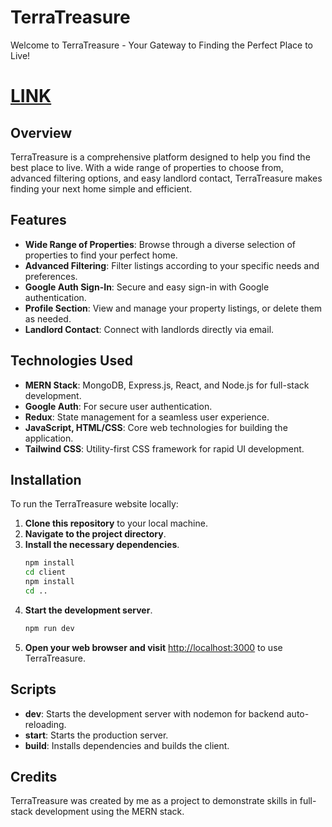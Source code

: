 # TerraTreasure

Welcome to TerraTreasure - Your Gateway to Finding the Perfect Place to Live!

# <a href="https://rps-battle-arena-two.vercel.app/">LINK</a>
## Overview
TerraTreasure is a comprehensive platform designed to help you find the best place to live. With a wide range of properties to choose from, advanced filtering options, and easy landlord contact, TerraTreasure makes finding your next home simple and efficient.

## Features
- **Wide Range of Properties**: Browse through a diverse selection of properties to find your perfect home.
- **Advanced Filtering**: Filter listings according to your specific needs and preferences.
- **Google Auth Sign-In**: Secure and easy sign-in with Google authentication.
- **Profile Section**: View and manage your property listings, or delete them as needed.
- **Landlord Contact**: Connect with landlords directly via email.

## Technologies Used
- **MERN Stack**: MongoDB, Express.js, React, and Node.js for full-stack development.
- **Google Auth**: For secure user authentication.
- **Redux**: State management for a seamless user experience.
- **JavaScript, HTML/CSS**: Core web technologies for building the application.
- **Tailwind CSS**: Utility-first CSS framework for rapid UI development.

## Installation
To run the TerraTreasure website locally:

1. **Clone this repository** to your local machine.
2. **Navigate to the project directory**.
3. **Install the necessary dependencies**.
   ```bash
   npm install
   cd client
   npm install
   cd ..
   ```
4. **Start the development server**.
   ```bash
   npm run dev
   ```
5. **Open your web browser and visit** [http://localhost:3000](http://localhost:3000) to use TerraTreasure.

## Scripts
- **dev**: Starts the development server with nodemon for backend auto-reloading.
- **start**: Starts the production server.
- **build**: Installs dependencies and builds the client.

## Credits
TerraTreasure was created by me as a project to demonstrate skills in full-stack development using the MERN stack.
